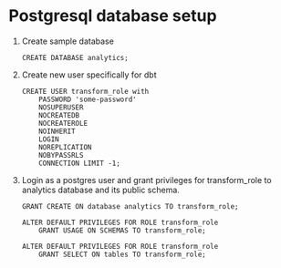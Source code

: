 # Postgresql database setup

1. Create sample database

    ```psql
    CREATE DATABASE analytics;
    ```

2. Create new user specifically for dbt

    ```psql
    CREATE USER transform_role with
        PASSWORD 'some-password'
        NOSUPERUSER
        NOCREATEDB
        NOCREATEROLE
        NOINHERIT
        LOGIN
        NOREPLICATION
        NOBYPASSRLS
        CONNECTION LIMIT -1;
    ```

3. Login as a postgres user and grant privileges for transform_role to analytics database and its public schema.

    ```psql
    GRANT CREATE ON database analytics TO transform_role;

    ALTER DEFAULT PRIVILEGES FOR ROLE transform_role
        GRANT USAGE ON SCHEMAS TO transform_role;

    ALTER DEFAULT PRIVILEGES FOR ROLE transform_role
        GRANT SELECT ON tables TO transform_role;
    ```
